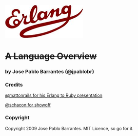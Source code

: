 ![Erlang Man and Ruby Guy](https://github.com/jpablobr/erlang-overview/raw/master/erlang.jpg)

<h1 style="text-decoration:line-through;">A Language Overview</h1>

### by Jose Pablo Barrantes (@jpablobr)

### Credits

[@mattonrails for his Erlang to Ruby presentation](https://github.com/mattonrails/erlang-and-ruby-talk)

[@schacon for showoff](https://github.com/schacon/showoff)

### Copyright

Copyright 2009 Jose Pablo Barrantes. MIT Licence, so go for it.
